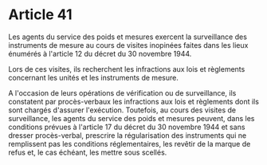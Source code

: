 # Article 41

Les agents du service des poids et mesures exercent la surveillance des instruments de mesure au cours de visites inopinées faites dans les lieux énumérés à l'article 12 du décret du 30 novembre 1944.

Lors de ces visites, ils recherchent les infractions aux lois et règlements concernant les unités et les instruments de mesure.

A l'occasion de leurs opérations de vérification ou de surveillance, ils constatent par procès-verbaux les infractions aux lois et règlements dont ils sont chargés d'assurer l'exécution. Toutefois, au cours des visites de surveillance, les agents du service des poids et mesures peuvent, dans les conditions prévues à l'article 17 du décret du 30 novembre 1944 et sans dresser procès-verbal, prescrire la régularisation des instruments qui ne remplissent pas les conditions réglementaires, les revêtir de la marque de refus et, le cas échéant, les mettre sous scellés.
